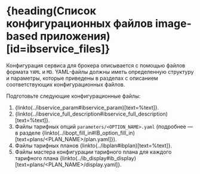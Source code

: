 # {heading(Список конфигурационных файлов image-based приложения)[id=ibservice_files]}

Конфигурация сервиса для брокера описывается с помощью файлов формата `YAML` и `MD`. YAML-файлы должны иметь определенную структуру и параметры, которые приведены в разделах с описанием соответствующих конфигурационных файлов.

Подготовьте следующие конфигурационные файлы:

1. {linkto(../ibservice_param#ibservice_param)[text=%text]}.
1. {linkto(../ibservice_full_description#ibservice_full_description)[text=%text]}.
1. Файлы тарифных опций `parameters/<OPTION_NAME>.yaml` (подробнее — в разделе {linkto(../ibopt_fill_in#IB_option_fill_in)[text=plans/<PLAN_NAME>/plan.yaml]}).
1. Файлы тарифных планов {linkto(../ibplan#ibplan)[text=%text]}.
1. Файлы мастера конфигурации тарифного плана для каждого тарифного плана {linkto(../ib_display#ib_display)[text=plans/<PLAN_NAME>/display.yaml]}.

